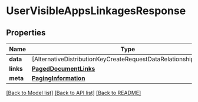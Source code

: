 # UserVisibleAppsLinkagesResponse

## Properties
Name | Type | Description | Notes
------------ | ------------- | ------------- | -------------
**data** | [AlternativeDistributionKeyCreateRequestDataRelationshipsAppData] |  | 
**links** | [**PagedDocumentLinks**](PagedDocumentLinks.md) |  | 
**meta** | [**PagingInformation**](PagingInformation.md) |  | [optional] 

[[Back to Model list]](../README.md#documentation-for-models) [[Back to API list]](../README.md#documentation-for-api-endpoints) [[Back to README]](../README.md)


